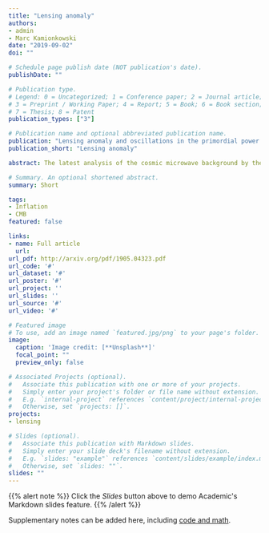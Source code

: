 ```yaml
---
title: "Lensing anomaly"
authors:
- admin
- Marc Kamionkowski
date: "2019-09-02"
doi: ""

# Schedule page publish date (NOT publication's date).
publishDate: ""

# Publication type.
# Legend: 0 = Uncategorized; 1 = Conference paper; 2 = Journal article;
# 3 = Preprint / Working Paper; 4 = Report; 5 = Book; 6 = Book section;
# 7 = Thesis; 8 = Patent
publication_types: ["3"]

# Publication name and optional abbreviated publication name.
publication: "Lensing anomaly and oscillations in the primordial power spectrum"
publication_short: "Lensing anomaly"

abstract: The latest analysis of the cosmic microwave background by the Planck team finds more smoothing of the acoustic peaks in the temperature power spectrum than predicted by ΛCDM. Here we investigate whether this additional smoothing can be mimicked by an oscillatory feature, generated during inflation, that is similar to the acoustic peaks but out of phase. We consider oscillations generated by oscillating modulations of the background--e.g., due to heavy fields or modulated potentials--and by sharp features. We show that it is difficult to induce oscillations that are linear (or almost linear) in k by oscillatory modulations of the background. We find, however, that a sharp bumpy feature in the sound speed of perturbations is able to produce the desired oscillations. The scenario can be tested by combining CMB and BAO data.

# Summary. An optional shortened abstract.
summary: Short

tags:
- Inflation
- CMB
featured: false

links:
- name: Full article
  url: 
url_pdf: http://arxiv.org/pdf/1905.04323.pdf
url_code: '#'
url_dataset: '#'
url_poster: '#'
url_project: ''
url_slides: ''
url_source: '#'
url_video: '#'

# Featured image
# To use, add an image named `featured.jpg/png` to your page's folder. 
image:
  caption: 'Image credit: [**Unsplash**]'
  focal_point: ""
  preview_only: false

# Associated Projects (optional).
#   Associate this publication with one or more of your projects.
#   Simply enter your project's folder or file name without extension.
#   E.g. `internal-project` references `content/project/internal-project/index.md`.
#   Otherwise, set `projects: []`.
projects:
- lensing

# Slides (optional).
#   Associate this publication with Markdown slides.
#   Simply enter your slide deck's filename without extension.
#   E.g. `slides: "example"` references `content/slides/example/index.md`.
#   Otherwise, set `slides: ""`.
slides: ""
---
```


{{% alert note %}}
Click the *Slides* button above to demo Academic's Markdown slides feature.
{{% /alert %}}

Supplementary notes can be added here, including [code and math](https://sourcethemes.com/academic/docs/writing-markdown-latex/).
